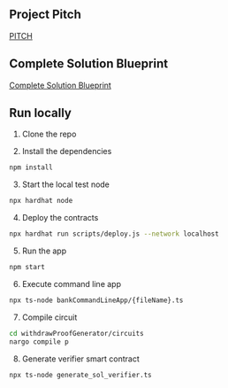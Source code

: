 ## Project Pitch
[PITCH](PITCH.pdf)

## Complete Solution Blueprint
[Complete Solution Blueprint](CompleteSolutionBlueprint.md)

## Run locally

1. Clone the repo

2. Install the dependencies

```sh
npm install
```

3. Start the local test node

```sh
npx hardhat node
```

4. Deploy the contracts

```sh
npx hardhat run scripts/deploy.js --network localhost
```

5. Run the app

```sh
npm start
```

6. Execute command line app

```sh
npx ts-node bankCommandLineApp/{fileName}.ts
```

7. Compile circuit

```sh
cd withdrawProofGenerator/circuits
nargo compile p
```

8. Generate verifier smart contract

```sh
npx ts-node generate_sol_verifier.ts
```